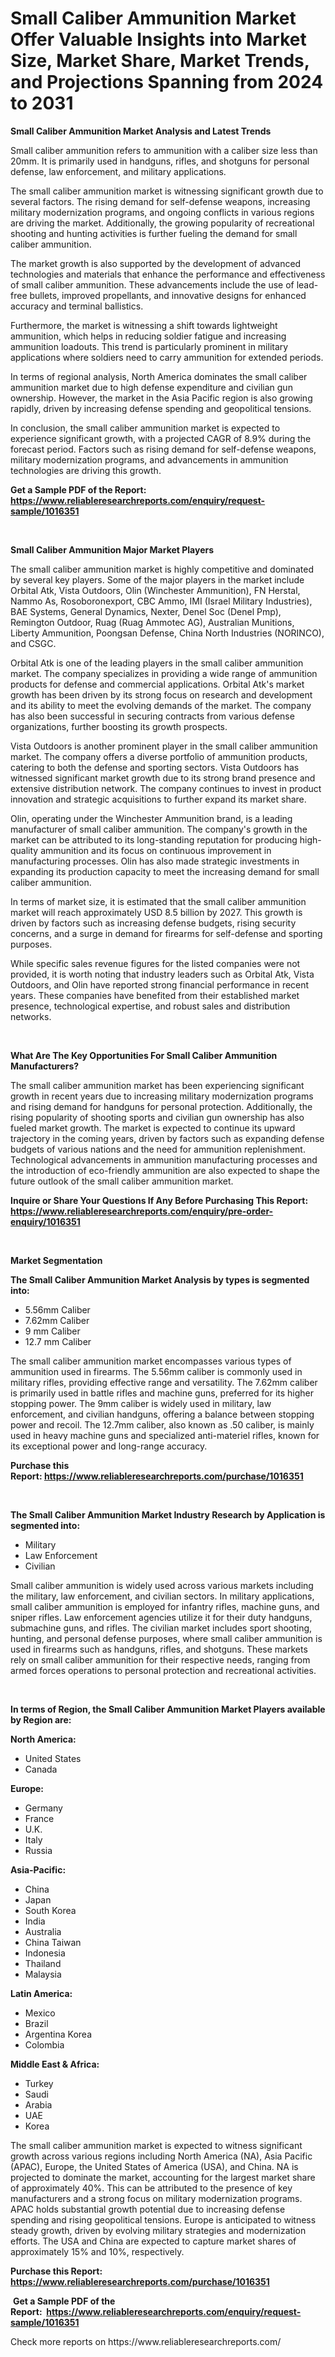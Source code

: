 <p><h1>Small Caliber Ammunition Market Offer Valuable Insights into Market Size, Market Share, Market Trends, and Projections Spanning from 2024 to 2031</h1></p><p><strong>Small Caliber Ammunition Market Analysis and Latest Trends</strong></p>
<p><p>Small caliber ammunition refers to ammunition with a caliber size less than 20mm. It is primarily used in handguns, rifles, and shotguns for personal defense, law enforcement, and military applications. </p><p>The small caliber ammunition market is witnessing significant growth due to several factors. The rising demand for self-defense weapons, increasing military modernization programs, and ongoing conflicts in various regions are driving the market. Additionally, the growing popularity of recreational shooting and hunting activities is further fueling the demand for small caliber ammunition.</p><p>The market growth is also supported by the development of advanced technologies and materials that enhance the performance and effectiveness of small caliber ammunition. These advancements include the use of lead-free bullets, improved propellants, and innovative designs for enhanced accuracy and terminal ballistics.</p><p>Furthermore, the market is witnessing a shift towards lightweight ammunition, which helps in reducing soldier fatigue and increasing ammunition loadouts. This trend is particularly prominent in military applications where soldiers need to carry ammunition for extended periods.</p><p>In terms of regional analysis, North America dominates the small caliber ammunition market due to high defense expenditure and civilian gun ownership. However, the market in the Asia Pacific region is also growing rapidly, driven by increasing defense spending and geopolitical tensions.</p><p>In conclusion, the small caliber ammunition market is expected to experience significant growth, with a projected CAGR of 8.9% during the forecast period. Factors such as rising demand for self-defense weapons, military modernization programs, and advancements in ammunition technologies are driving this growth.</p></p>
<p><strong>Get a Sample PDF of the Report:&nbsp; <a href="https://www.reliableresearchreports.com/enquiry/request-sample/1016351">https://www.reliableresearchreports.com/enquiry/request-sample/1016351</a></strong></p>
<p>&nbsp;</p>
<p><strong>Small Caliber Ammunition Major Market Players</strong></p>
<p><p>The small caliber ammunition market is highly competitive and dominated by several key players. Some of the major players in the market include Orbital Atk, Vista Outdoors, Olin (Winchester Ammunition), FN Herstal, Nammo As, Rosoboronexport, CBC Ammo, IMI (Israel Military Industries), BAE Systems, General Dynamics, Nexter, Denel Soc (Denel Pmp), Remington Outdoor, Ruag (Ruag Ammotec AG), Australian Munitions, Liberty Ammunition, Poongsan Defense, China North Industries (NORINCO), and CSGC.</p><p>Orbital Atk is one of the leading players in the small caliber ammunition market. The company specializes in providing a wide range of ammunition products for defense and commercial applications. Orbital Atk's market growth has been driven by its strong focus on research and development and its ability to meet the evolving demands of the market. The company has also been successful in securing contracts from various defense organizations, further boosting its growth prospects.</p><p>Vista Outdoors is another prominent player in the small caliber ammunition market. The company offers a diverse portfolio of ammunition products, catering to both the defense and sporting sectors. Vista Outdoors has witnessed significant market growth due to its strong brand presence and extensive distribution network. The company continues to invest in product innovation and strategic acquisitions to further expand its market share.</p><p>Olin, operating under the Winchester Ammunition brand, is a leading manufacturer of small caliber ammunition. The company's growth in the market can be attributed to its long-standing reputation for producing high-quality ammunition and its focus on continuous improvement in manufacturing processes. Olin has also made strategic investments in expanding its production capacity to meet the increasing demand for small caliber ammunition.</p><p>In terms of market size, it is estimated that the small caliber ammunition market will reach approximately USD 8.5 billion by 2027. This growth is driven by factors such as increasing defense budgets, rising security concerns, and a surge in demand for firearms for self-defense and sporting purposes.</p><p>While specific sales revenue figures for the listed companies were not provided, it is worth noting that industry leaders such as Orbital Atk, Vista Outdoors, and Olin have reported strong financial performance in recent years. These companies have benefited from their established market presence, technological expertise, and robust sales and distribution networks.</p></p>
<p>&nbsp;</p>
<p><strong>What Are The Key Opportunities For Small Caliber Ammunition Manufacturers?</strong></p>
<p><p>The small caliber ammunition market has been experiencing significant growth in recent years due to increasing military modernization programs and rising demand for handguns for personal protection. Additionally, the rising popularity of shooting sports and civilian gun ownership has also fueled market growth. The market is expected to continue its upward trajectory in the coming years, driven by factors such as expanding defense budgets of various nations and the need for ammunition replenishment. Technological advancements in ammunition manufacturing processes and the introduction of eco-friendly ammunition are also expected to shape the future outlook of the small caliber ammunition market.</p></p>
<p><strong>Inquire or Share Your Questions If Any Before Purchasing This Report: <a href="https://www.reliableresearchreports.com/enquiry/pre-order-enquiry/1016351">https://www.reliableresearchreports.com/enquiry/pre-order-enquiry/1016351</a></strong></p>
<p>&nbsp;</p>
<p><strong>Market Segmentation</strong></p>
<p><strong>The Small Caliber Ammunition Market Analysis by types is segmented into:</strong></p>
<p><ul><li>5.56mm Caliber</li><li>7.62mm Caliber</li><li>9 mm Caliber</li><li>12.7 mm Caliber</li></ul></p>
<p><p>The small caliber ammunition market encompasses various types of ammunition used in firearms. The 5.56mm caliber is commonly used in military rifles, providing effective range and versatility. The 7.62mm caliber is primarily used in battle rifles and machine guns, preferred for its higher stopping power. The 9mm caliber is widely used in military, law enforcement, and civilian handguns, offering a balance between stopping power and recoil. The 12.7mm caliber, also known as .50 caliber, is mainly used in heavy machine guns and specialized anti-materiel rifles, known for its exceptional power and long-range accuracy.</p></p>
<p><strong>Purchase this Report:&nbsp;<a href="https://www.reliableresearchreports.com/purchase/1016351">https://www.reliableresearchreports.com/purchase/1016351</a></strong></p>
<p>&nbsp;</p>
<p><strong>The Small Caliber Ammunition Market Industry Research by Application is segmented into:</strong></p>
<p><ul><li>Military</li><li>Law Enforcement</li><li>Civilian</li></ul></p>
<p><p>Small caliber ammunition is widely used across various markets including the military, law enforcement, and civilian sectors. In military applications, small caliber ammunition is employed for infantry rifles, machine guns, and sniper rifles. Law enforcement agencies utilize it for their duty handguns, submachine guns, and rifles. The civilian market includes sport shooting, hunting, and personal defense purposes, where small caliber ammunition is used in firearms such as handguns, rifles, and shotguns. These markets rely on small caliber ammunition for their respective needs, ranging from armed forces operations to personal protection and recreational activities.</p></p>
<p>&nbsp;</p>
<p><strong>In terms of Region, the Small Caliber Ammunition Market Players available by Region are:</strong></p>
<p>
    <p> <strong> North America: </strong>
        <ul>
            <li>United States</li>
            <li>Canada</li>
        </ul>
        </p> 
    <p> <strong> Europe: </strong>
        <ul>
            <li>Germany</li>
            <li>France</li>
            <li>U.K.</li>
            <li>Italy</li>
            <li>Russia</li>
        </ul>
        </p> 
    <p> <strong> Asia-Pacific: </strong>
        <ul>
            <li>China</li>
            <li>Japan</li>
            <li>South Korea</li>
            <li>India</li>
            <li>Australia</li>
            <li>China Taiwan</li>
            <li>Indonesia</li>
            <li>Thailand</li>
            <li>Malaysia</li>
        </ul>
        </p> 
    <p> <strong> Latin America: </strong>
        <ul>
            <li>Mexico</li>
            <li>Brazil</li>
            <li>Argentina Korea</li>
            <li>Colombia</li>
        </ul>
        </p> 
    <p> <strong> Middle East & Africa: </strong>
        <ul>
            <li>Turkey</li>
            <li>Saudi</li>
            <li>Arabia</li>
            <li>UAE</li>
            <li>Korea</li>
        </ul>
    </p>
    </p>
<p><p>The small caliber ammunition market is expected to witness significant growth across various regions including North America (NA), Asia Pacific (APAC), Europe, the United States of America (USA), and China. NA is projected to dominate the market, accounting for the largest market share of approximately 40%. This can be attributed to the presence of key manufacturers and a strong focus on military modernization programs. APAC holds substantial growth potential due to increasing defense spending and rising geopolitical tensions. Europe is anticipated to witness steady growth, driven by evolving military strategies and modernization efforts. The USA and China are expected to capture market shares of approximately 15% and 10%, respectively.</p></p>
<p><strong>Purchase this Report: <a href="https://www.reliableresearchreports.com/purchase/1016351">https://www.reliableresearchreports.com/purchase/1016351</a></strong></p>
<p>&nbsp;<strong>Get a Sample PDF of the Report:&nbsp;&nbsp;<a href="https://www.reliableresearchreports.com/enquiry/request-sample/1016351">https://www.reliableresearchreports.com/enquiry/request-sample/1016351</a></strong></p>
<p><strong></strong></p>
<p>Check more reports on https://www.reliableresearchreports.com/</p>
